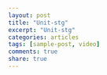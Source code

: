 ```yaml
---
layout: post
title: "Unit-stg"
excerpt: "Unit-stg"
categories: articles
tags: [sample-post, video]
comments: true
share: true
---
```

<br>
<div class="apester-media" data-media-id="621348fa8df5a9002b874bb7" height="350"></div>
<script async src="https://static.sasha.apester.dev/js/sdk/latest/apester-sdk.js"></script>
<br>

